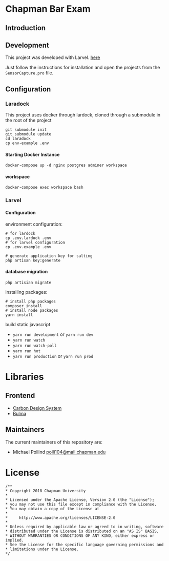# Chapman Bar Exam

## Introduction


## Development

This project was developed with Larvel. [here](https://laravel.com/)

Just follow the instructions for installation and open the projects from the `SensorCapture.pro` file.


## Configuration

### Laradock

This project uses docker through lardock, cloned through a submodule in the root of the project

```
git submodule init 
git submodule update
cd laradock
cp env-example .env
```

#### Starting Docker Instance

```
docker-compose up -d nginx postgres adminer workspace 
```

#### workspace

```
docker-compose exec workspace bash
```

### Larvel

#### Configuration

environment configuration:
```
# for lardock
cp .env.lardock .env
# for larvel configuration
cp .env.example .env

# generate application key for salting
php artisan key:generate
``` 

#### database migration
```
php artisian migrate
```


installing packages: 
```
# install php packages
composer install 
# install node packages
yarn install
```

build static javascript

* `yarn run development` or `yarn run dev`
* `yarn run watch`
* `yarn run watch-poll`
* `yarn run hot`
* `yarn run production` or `yarn run prod`


# Libraries

## Frontend

- [Carbon Design System](https://www.carbondesignsystem.com/getting-started/developers/vanilla)
- [Bulma](https://bulma.io/)



## Maintainers

The current maintainers of this repository are:

* Michael Pollind <polli104@mail.chapman.edu>

# License

```
/**
* Copyright 2018 Chapman University
*
* Licensed under the Apache License, Version 2.0 (the "License");
* you may not use this file except in compliance with the License.
* You may obtain a copy of the License at
*
*     http://www.apache.org/licenses/LICENSE-2.0
*
* Unless required by applicable law or agreed to in writing, software
* distributed under the License is distributed on an "AS IS" BASIS,
* WITHOUT WARRANTIES OR CONDITIONS OF ANY KIND, either express or implied.
* See the License for the specific language governing permissions and
* limitations under the License.
*/

```